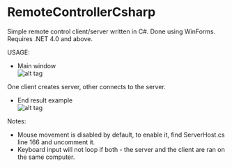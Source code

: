 # RemoteControllerCsharp

Simple remote control client/server written in C#. Done using WinForms.  
Requires .NET 4.0 and above.    

USAGE:  

* Main window  
![alt tag](https://cloud.githubusercontent.com/assets/24376768/25250646/27dc6248-261f-11e7-9016-fe4c51ef42df.PNG)  

One client creates server, other connects to the server.

* End result example  
![alt tag](http://imgur.com/5u3iPYX)  

Notes:  
- Mouse movement is disabled by default, to enable it, find ServerHost.cs line 166 and uncomment it.
- Keyboard input will not loop if both - the server and the client are ran on the same computer. 
